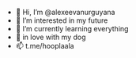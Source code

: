 - 👋 Hi, I’m @alexeevanurguyana
- 👀 I’m interested in my future
- 🌱 I’m currently learning everything
- 💞️ in love with my dog
- 📫 t.me/hooplaala
<!---
alexeevanurguyana/alexeevanurguyana is a ✨ special ✨ repository because its `README.md` (this file) appears on your GitHub profile.
You can click the Preview link to take a look at your changes.
--->
